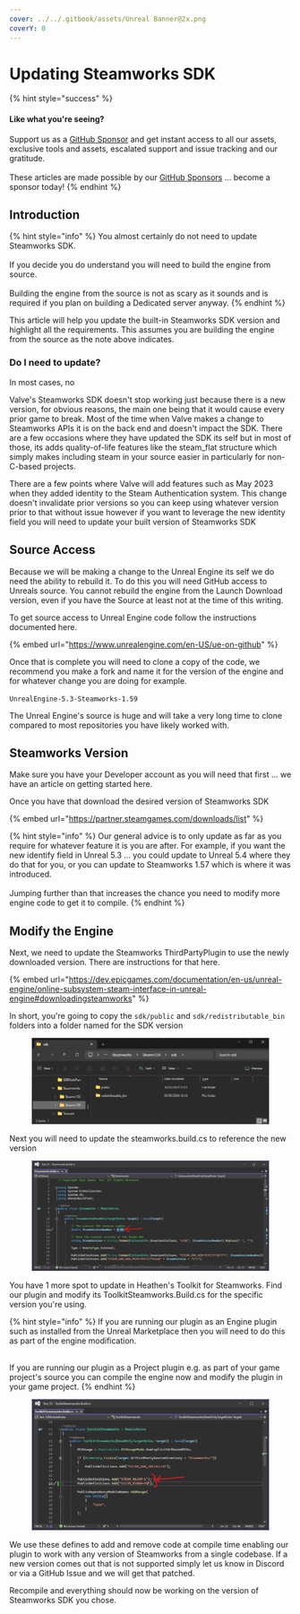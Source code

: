 ```yaml
---
cover: ../../.gitbook/assets/Unreal Banner@2x.png
coverY: 0
---
```


# Updating Steamworks SDK

{% hint style="success" %}
#### Like what you're seeing?

Support us as a [GitHub Sponsor](../../become-a-sponsor/) and get instant access to all our assets, exclusive tools and assets, escalated support and issue tracking and our gratitude.\
\
These articles are made possible by our [GitHub Sponsors](../../become-a-sponsor/) ... become a sponsor today!
{% endhint %}

## Introduction

{% hint style="info" %}
You almost certainly do not need to update Steamworks SDK.\
\
If you decide you do understand you will need to build the engine from source.\
\
Building the engine from the source is not as scary as it sounds and is required if you plan on building a Dedicated server anyway.
{% endhint %}

This article will help you update the built-in Steamworks SDK version and highlight all the requirements. This assumes you are building the engine from the source as the note above indicates.

### Do I need to update?

In most cases, no

Valve's Steamworks SDK doesn't stop working just because there is a new version, for obvious reasons, the main one being that it would cause every prior game to break. Most of the time when Valve makes a change to Steamworks APIs it is on the back end and doesn't impact the SDK. There are a few occasions where they have updated the SDK its self but in most of those, its adds quality-of-life features like the steam\_flat structure which simply makes including steam in your source easier in particularly for non-C-based projects.

There are a few points where Valve will add features such as May 2023 when they added identity to the Steam Authentication system. This change doesn't invalidate prior versions so you can keep using whatever version prior to that without issue however if you want to leverage the new identity field you will need to update your built version of Steamworks SDK

## Source Access

Because we will be making a change to the Unreal Engine its self we do need the ability to rebuild it. To do this you will need GitHub access to Unreals source. You cannot rebuild the engine from the Launch Download version, even if you have the Source at least not at the time of this writing.

To get source access to Unreal Engine code follow the instructions documented here.

{% embed url="https://www.unrealengine.com/en-US/ue-on-github" %}

Once that is complete you will need to clone a copy of the code, we recommend you make a fork and name it for the version of the engine and for whatever change you are doing for example.

`UnrealEngine-5.3-Steamworks-1.59`

The Unreal Engine's source is huge and will take a very long time to clone compared to most repositories you have likely worked with.

## Steamworks Version

Make sure you have your Developer account as you will need that first ... we have an article on getting started here.

Once you have that download the desired version of Steamworks SDK

{% embed url="https://partner.steamgames.com/downloads/list" %}

{% hint style="info" %}
Our general advice is to only update as far as you require for whatever feature it is you are after. For example, if you want the new identify field in Unreal 5.3 ... you could update to Unreal 5.4 where they do that for you, or you can update to Steamworks 1.57 which is where it was introduced.\
\
Jumping further than that increases the chance you need to modify more engine code to get it to compile.
{% endhint %}

## Modify the Engine

Next, we need to update the Steamworks ThirdPartyPlugin to use the newly downloaded version. There are instructions for that here.

{% embed url="https://dev.epicgames.com/documentation/en-us/unreal-engine/online-subsystem-steam-interface-in-unreal-engine#downloadingsteamworks" %}

In short, you're going to copy the `sdk/public` and `sdk/redistributable_bin` folders into a folder named for the SDK version

<figure><img src="../../.gitbook/assets/image (413).png" alt=""><figcaption></figcaption></figure>

Next you will need to update the steamworks.build.cs to reference the new version

<figure><img src="../../.gitbook/assets/image (414).png" alt=""><figcaption></figcaption></figure>

You have 1 more spot to update in Heathen's Toolkit for Steamworks. Find our plugin and modify its ToolkitSteamworks.Build.cs for the specific version you're using.

{% hint style="info" %}
If you are running our plugin as an Engine plugin such as installed from the Unreal Marketplace then you will need to do this as part of the engine modification.

\
If you are running our plugin as a Project plugin e.g. as part of your game project's source you can compile the engine now and modify the plugin in your game project.
{% endhint %}

<figure><img src="../../.gitbook/assets/image (415).png" alt=""><figcaption></figcaption></figure>

We use these defines to add and remove code at compile time enabling our plugin to work with any version of Steamworks from a single codebase. If a new version comes out that is not supported simply let us know in Discord or via a GitHub Issue and we will get that patched.

Recompile and everything should now be working on the version of Steamworks SDK you chose.
